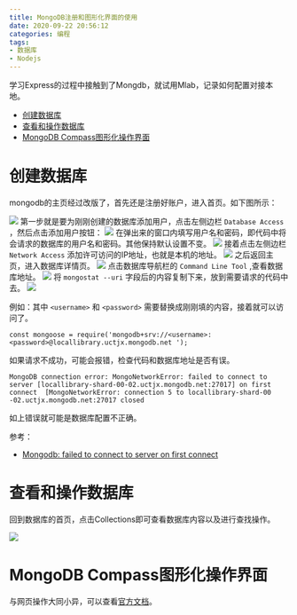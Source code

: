 ```yaml
---
title: MongoDB注册和图形化界面的使用
date: 2020-09-22 20:56:12
categories: 编程
tags: 
- 数据库
- Nodejs
---
```



学习Express的过程中接触到了Mongdb，就试用Mlab，记录如何配置对接本地。

<!--more-->

<!-- TOC -->

- [创建数据库](#创建数据库)
- [查看和操作数据库](#查看和操作数据库)
- [MongoDB Compass图形化操作界面](#mongodb-compass图形化操作界面)

<!-- /TOC -->

# 创建数据库

mongodb的主页经过改版了，首先还是注册好账户，进入首页。如下图所示：

![](/images/mongodb1.png)
第一步就是要为刚刚创建的数据库添加用户，点击左侧边栏 `Database Access` ，然后点击添加用户按钮：
![](/images/mongodb2.png)
在弹出来的窗口内填写用户名和密码，即代码中将会请求的数据库的用户名和密码。其他保持默认设置不变。
![](/images/mongodb3.png)
接着点击左侧边栏 `Network Access` 添加许可访问的IP地址，也就是本机的地址。
![](/images/mongodb4.png)
之后返回主页，进入数据库详情页。
![](/images/mongodb5.png)
点击数据库导航栏的 `Command Line Tool` ,查看数据库地址。
![](/images/mongodb6.png)
将 `mongostat --uri` 字段后的内容复制下来，放到需要请求的代码中去。
![](/images/mongodb7.png)

例如：其中 `<username>` 和 `<password>` 需要替换成刚刚填的内容，接着就可以访问了。
```
const mongoose = require('mongodb+srv://<username>:<password>@locallibrary.uctjx.mongodb.net ');
```

如果请求不成功，可能会报错，检查代码和数据库地址是否有误。

```
MongoDB connection error: MongoNetworkError: failed to connect to server [locallibrary-shard-00-02.uctjx.mongodb.net:27017] on first connect  [MongoNetworkError: connection 5 to locallibrary-shard-00 -02.uctjx.mongodb.net:27017 closed
```

如上错误就可能是数据库配置不正确。

参考：

- [Mongodb: failed to connect to server on first connect](https://stackoverflow.com/questions/41318354/mongodb-failed-to-connect-to-server-on-first-connect)

# 查看和操作数据库

回到数据库的首页，点击Collections即可查看数据库内容以及进行查找操作。

![](/images/mongodb8.png)

# MongoDB Compass图形化操作界面

与网页操作大同小异，可以查看[官方文档](https://docs.mongodb.com/compass/master/connect/)。